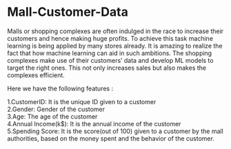 # Mall-Customer-Data
Malls or shopping complexes are often indulged in the race to increase their customers and hence making huge profits. To achieve this task machine learning is being applied by many stores already. It is amazing to realize the fact that how machine learning can aid in such ambitions. The shopping complexes make use of their customers’ data and develop ML models to target the right ones. This not only increases sales but also makes the complexes efficient.

Here we have the following features :

1.CustomerID: It is the unique ID given to a customer<br/>
2.Gender: Gender of the customer<br/>
3.Age: The age of the customer<br/>
4.Annual Income(k$): It is the annual income of the customer<br/>
5.Spending Score: It is the score(out of 100) given to a customer by the mall authorities, based on the money spent and the behavior of the customer.

